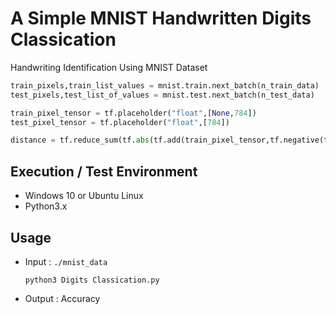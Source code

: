 # A Simple MNIST Handwritten Digits Classication

Handwriting Identification Using MNIST Dataset

```python
train_pixels,train_list_values = mnist.train.next_batch(n_train_data) 
test_pixels,test_list_of_values = mnist.test.next_batch(n_test_data) 

train_pixel_tensor = tf.placeholder("float",[None,784])
test_pixel_tensor = tf.placeholder("float",[784])

distance = tf.reduce_sum(tf.abs(tf.add(train_pixel_tensor,tf.negative(test_pixel_tensor))),reduction_indices=1)
```

## Execution / Test Environment
  - Windows 10 or Ubuntu Linux
  - Python3.x
  
## Usage
- Input : ```./mnist_data```

  `python3 Digits Classication.py`

- Output : Accuracy
